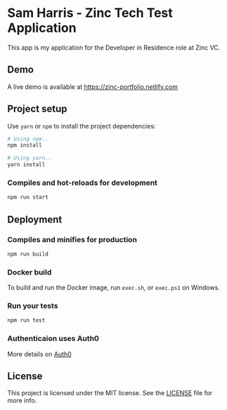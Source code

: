 # Sam Harris - Zinc Tech Test Application

This app is my application for the Developer in Residence role at Zinc VC.

## Demo

A live demo is available at https://zinc-portfolio.netlify.com

## Project setup

Use `yarn` or `npm` to install the project dependencies:

```bash
# Using npm..
npm install

# Using yarn..
yarn install
```

### Compiles and hot-reloads for development

```bash
npm run start
```

## Deployment

### Compiles and minifies for production

```bash
npm run build
```

### Docker build

To build and run the Docker image, run `exec.sh`, or `exec.ps1` on Windows.

### Run your tests

```bash
npm run test
```

### Authenticaion uses Auth0

More details on [Auth0](https://auth0.com/)

## License

This project is licensed under the MIT license. See the [LICENSE](../LICENSE) file for more info.
